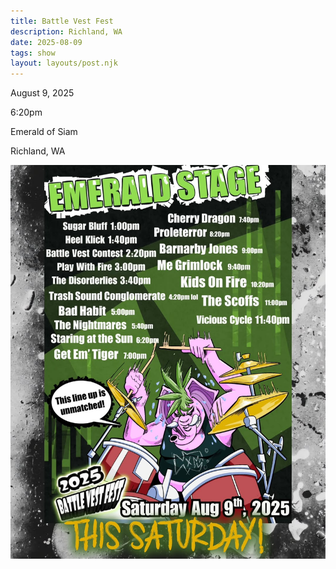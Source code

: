 ```yaml
---
title: Battle Vest Fest
description: Richland, WA
date: 2025-08-09
tags: show
layout: layouts/post.njk
---
```


<p>August 9, 2025</p>
<p>6:20pm</p>
<p>Emerald of Siam</p>
<p>Richland, WA</p>
<picture>
    <source srcset="/img/bvf25.webp" type="image/webp">
    <source srcset="/img/bvf25.JPG" type="image/jpeg">
    <img src="/img/bvf25.JPG" alt="'Together. Bands!!: SuddenlyTuesday, ooooz, Staring at the Sun. Protest/Concert!! Sept 7th, 6-9pm. @ Howard Amon Fingernail. Snacks & Water & Info on local orgs provided!! Our goals!! Raise money for the PCRF. Bring people together through music. Raise awareness to the genocide in Gaza/Dictatorship path of the U.S. OSCO - off-screen community outreach.'">
  </picture>
